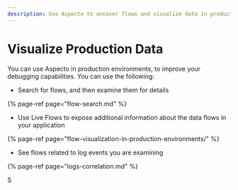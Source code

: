 ```yaml
---
description: Use Aspecto to uncover flows and visualize data in production environments
---
```


# Visualize Production Data

You can use Aspecto in production environments, to improve your debugging capabilities. You can use the  following:

* Search for flows, and then examine them for details

{% page-ref page="flow-search.md" %}

* Use Live Flows to expose additional information about the data flows in your application

{% page-ref page="flow-visualization-in-production-environments/" %}

* See flows related to log events you are examining

{% page-ref page="logs-correlation.md" %}









S









